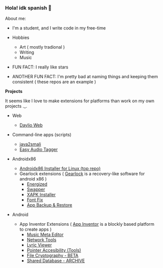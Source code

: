 ### Hola! idk spanish 👋

About me:
- I'm a student, and I write code in my free-time
- Hobbies
  - Art ( mostly tradional )
  - Writing
  - Music

- FUN FACT: I really like stars
- ANOTHER FUN FACT: I'm pretty bad at naming things and keeping them consistent ( these repos are an example )

**Projects**

It seems like I love to make extensions for platforms than work on my own projects ._.

- Web
  - [Daylio Web](https://github.com/jaxparrow07/daylio-web)

- Command-line apps (scripts)
  - [java2smali](https://github.com/jaxparrow07/java2smali)
  - [Easy Audio Tagger](https://github.com/jaxparrow07/EasyAudioTagger)

- Androidx86
  - [Androidx86 Installer for Linux (top repo)](https://github.com/axonasif/gearlock)
  - Gearlock extensions ( [Gearlock](https://github.com/axonasif) is a recovery-like software for android x86 )
      - [Energized](https://github.com/jaxparrow07/g-energized)
      - [Swapper](https://github.com/jaxparrow07/g-extensions/tree/main/Swapper)
      - [XAPK Installer](https://github.com/jaxparrow07/g-extensions/tree/main/XAPK%20Installer)
      - [Font Fix](https://github.com/jaxparrow07/g-extensions/tree/main/FontFix%20-%20Font%20Update)
      - [App Backup & Restore](https://github.com/jaxparrow07/g-extensions/tree/main/Backup%20and%20Restore)

- Android
  - App Inventor Extensions ( [App Inventor](https://github.com/mit-cml/appinventor-sources) is a blockly based platform to create apps )
    - [Music Meta Editor](https://github.com/jaxparrow07/MusicMetaEditor)
    - [Network Tools](https://github.com/jaxparrow07/network-tools-rush)
    - [Lyric Viewer](https://github.com/jaxparrow07/LyricViewerExtension)
    - [Pointer Accesibility (Tools)](https://github.com/jaxparrow07/PointerTools)
    - [File Cryptography - BETA](https://github.com/jaxparrow07/file-cryptography-rush)
    - [Shared Database - ARCHIVE](https://github.com/jaxparrow07/SharedDB-rush)
